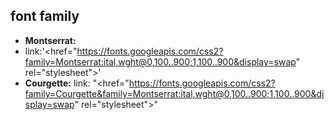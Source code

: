 ## font family

- **Montserrat:**
- link:'<href="https://fonts.googleapis.com/css2?family=Montserrat:ital,wght@0,100..900;1,100..900&display=swap" rel="stylesheet">'
- **Courgette:**
link: "<href="https://fonts.googleapis.com/css2?family=Courgette&family=Montserrat:ital,wght@0,100..900;1,100..900&display=swap" rel="stylesheet">"


